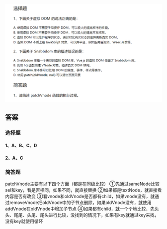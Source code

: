 ![question](./day1_question.png)

## 答案
### 选择题
#### 1、A、B、C、D
#### 2、A、C

### 简答题
patchVnode主要有以下四个方面（都是在同级比较）
①先通过sameNode比较sel和key，看是否相同，如果不同，就直接替换
②如果都是textNode，就直接看内容是否有改变
③看vnode和oldVnode是否都有child，如果vnode没有，就通过removeVnode把oldVnode中的子节点删除，如果oldVnode没有，就使用addVnode在oldVnode中增加子节点
④如果都有child，就一个个地比较，先头头、尾尾、头尾、尾头进行比较，没找到的情况下，如果有key就通过key来找，没有key就使用循环